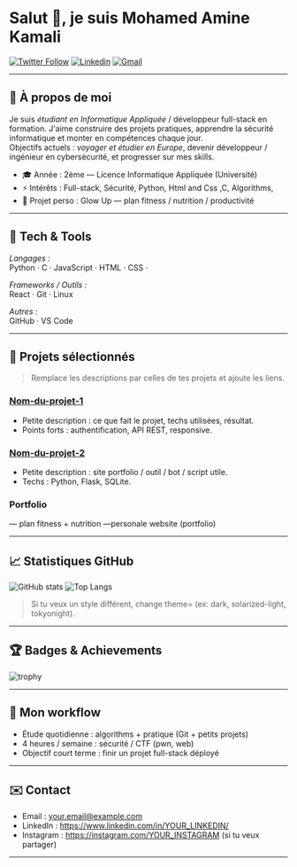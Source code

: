 # Salut 👋, je suis Mohamed Amine Kamali

[![Twitter Follow](https://img.shields.io/twitter/follow/YOUR_TWITTER?style=social)](https://twitter.com/YOUR_TWITTER) 
[![Linkedin](https://img.shields.io/badge/-LinkedIn-0A66C2?style=flat&logo=linkedin&logoColor=white)](https://www.linkedin.com/in/YOUR_LINKEDIN/) 
[![Gmail](https://img.shields.io/badge/-Email-D14836?style=flat&logo=gmail&logoColor=white)](mailto:your.email@example.com)

---

## 🚀 À propos de moi
Je suis *étudiant en Informatique Appliquée* / développeur full-stack en formation. J'aime construire des projets pratiques, apprendre la sécurité informatique et monter en compétences chaque jour.  
Objectifs actuels : *voyager et étudier en Europe*, devenir développeur / ingénieur en cybersécurité, et progresser sur mes skills.

- 🎓 Année : 2ème — Licence Informatique Appliquée (Université)
- ⚡ Intérêts : Full-stack, Sécurité, Python, Html and Css ,C, Algorithms, 
- 💪 Projet perso : Glow Up — plan fitness / nutrition / productivité 

---

## 🧰 Tech & Tools
*Langages :*  
Python · C · JavaScript · HTML · CSS · 

*Frameworks / Outils :*  
React · Git  · Linux

*Autres :*  
GitHub · VS Code 

---

## 📂 Projets sélectionnés
> Remplace les descriptions par celles de tes projets et ajoute les liens.

### [Nom-du-projet-1](https://github.com/YOUR-USERNAME/nom-du-projet-1)
- Petite description : ce que fait le projet, techs utilisées, résultat.
- Points forts : authentification, API REST, responsive.

### [Nom-du-projet-2](https://github.com/YOUR-USERNAME/nom-du-projet-2)
- Petite description : site portfolio / outil / bot / script utile.
- Techs : Python, Flask, SQLite.

### Portfolio 
 — plan fitness + nutrition —personale website (portfolio)

---

## 📈 Statistiques GitHub
![GitHub stats](https://github-readme-stats.vercel.app/api?username=YOUR-USERNAME&show_icons=true&theme=radical)
![Top Langs](https://github-readme-stats.vercel.app/api/top-langs/?username=YOUR-USERNAME&layout=compact&theme=radical)

> Si tu veux un style différent, change theme= (ex: dark, solarized-light, tokyonight).

---

## 🏆 Badges & Achievements
![trophy](https://github-profile-trophy.vercel.app/?username=YOUR-USERNAME&theme=onedark)

---

## 📅 Mon workflow
- Étude quotidienne : algorithms + pratique (Git + petits projets)
- 4 heures / semaine : sécurité / CTF (pwn, web)
- Objectif court terme : finir un projet full-stack déployé

---

## ✉️ Contact
- Email : your.email@example.com  
- LinkedIn : https://www.linkedin.com/in/YOUR_LINKEDIN/  
- Instagram : https://instagram.com/YOUR_INSTAGRAM (si tu veux partager)

---
